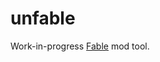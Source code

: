 # unfable

Work-in-progress [Fable](https://en.wikipedia.org/wiki/Fable_(2004_video_game)) mod tool.